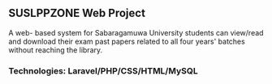 
## SUSLPPZONE Web Project

A web- based system for Sabaragamuwa University students can view/read and download their exam past papers related to all four years' batches without reaching the library.

### Technologies: Laravel/PHP/CSS/HTML/MySQL
